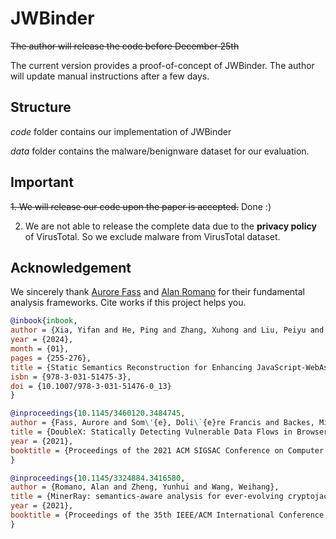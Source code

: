 # JWBinder

~~The author will release the code before December 25th~~

The current version provides a proof-of-concept of JWBinder. The author will update manual instructions after a few days.

## Structure

*code* folder contains our implementation of JWBinder

*data* folder contains the malware/benignware dataset for our evaluation.

## Important 

~~1. We will release our code upon the paper is accepted.~~ Done :)

2. We are not able to release the complete data due to the **privacy policy** of VirusTotal. So we exclude malware from VirusTotal dataset.

## Acknowledgement

We sincerely thank [Aurore Fass](https://cispa.de/en/people/aurore.fass) and [Alan Romano](https://alan-romano.github.io/) for their fundamental analysis frameworks. 
Cite works if this project helps you.

```bibtex
@inbook{inbook,
author = {Xia, Yifan and He, Ping and Zhang, Xuhong and Liu, Peiyu and Ji, Shouling and Wang, Wenhai},
year = {2024},
month = {01},
pages = {255-276},
title = {Static Semantics Reconstruction for Enhancing JavaScript-WebAssembly Multilingual Malware Detection},
isbn = {978-3-031-51475-3},
doi = {10.1007/978-3-031-51476-0_13}
}
```

```bibtex
@inproceedings{10.1145/3460120.3484745,
author = {Fass, Aurore and Som\'{e}, Doli\`{e}re Francis and Backes, Michael and Stock, Ben},
title = {DoubleX: Statically Detecting Vulnerable Data Flows in Browser Extensions at Scale},
year = {2021},
booktitle = {Proceedings of the 2021 ACM SIGSAC Conference on Computer and Communications Security},
}
```

```bibtex
@inproceedings{10.1145/3324884.3416580,
author = {Romano, Alan and Zheng, Yunhui and Wang, Weihang},
title = {MinerRay: semantics-aware analysis for ever-evolving cryptojacking detection},
year = {2021},
booktitle = {Proceedings of the 35th IEEE/ACM International Conference on Automated Software Engineering},
}
```
